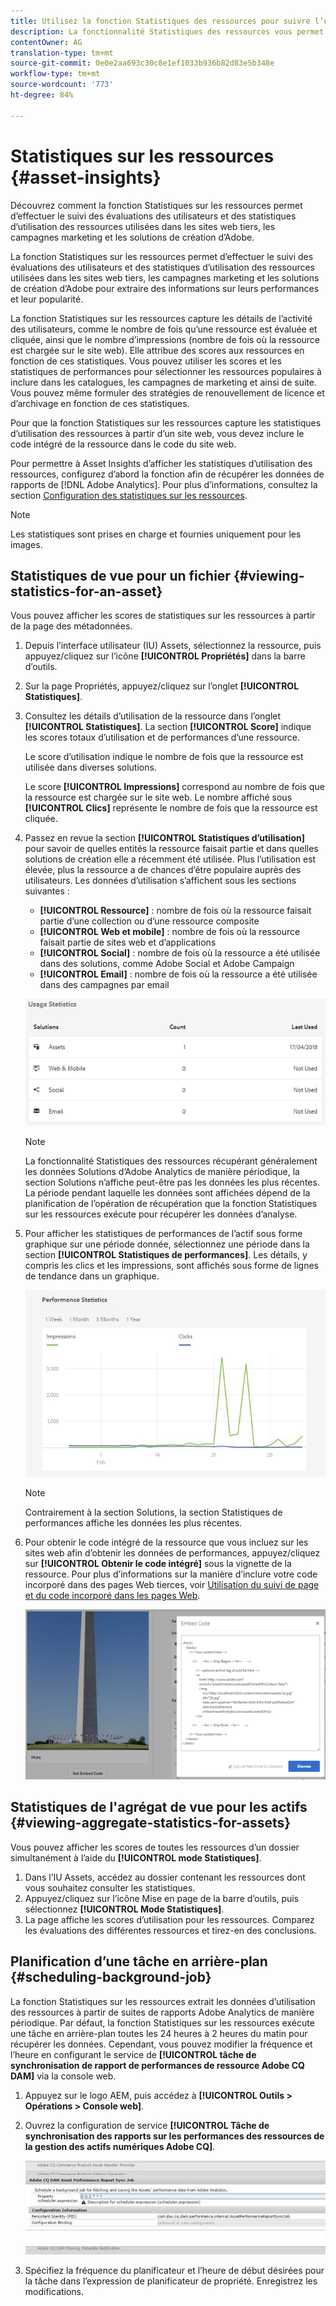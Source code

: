 ```yaml
---
title: Utilisez la fonction Statistiques des ressources pour suivre l’utilisation de vos images.
description: La fonctionnalité Statistiques des ressources vous permet de suivre les évaluations des utilisateurs et les statistiques d’utilisation des images utilisées dans les sites Web tiers, les campagnes marketing et les solutions créatives d’Adobe.
contentOwner: AG
translation-type: tm+mt
source-git-commit: 0e0e2aa693c30c8e1ef1033b936b82d83e5b348e
workflow-type: tm+mt
source-wordcount: '773'
ht-degree: 84%

---
```



# Statistiques sur les ressources {#asset-insights}

Découvrez comment la fonction Statistiques sur les ressources permet d’effectuer le suivi des évaluations des utilisateurs et des statistiques d’utilisation des ressources utilisées dans les sites web tiers, les campagnes marketing et les solutions de création d’Adobe. 

La fonction Statistiques sur les ressources permet d’effectuer le suivi des évaluations des utilisateurs et des statistiques d’utilisation des ressources utilisées dans les sites web tiers, les campagnes marketing et les solutions de création d’Adobe pour extraire des informations sur leurs performances et leur popularité.

La fonction Statistiques sur les ressources capture les détails de l’activité des utilisateurs, comme le nombre de fois qu’une ressource est évaluée et cliquée, ainsi que le nombre d’impressions (nombre de fois où la ressource est chargée sur le site web). Elle attribue des scores aux ressources en fonction de ces statistiques. Vous pouvez utiliser les scores et les statistiques de performances pour sélectionner les ressources populaires à inclure dans les catalogues, les campagnes de marketing et ainsi de suite. Vous pouvez même formuler des stratégies de renouvellement de licence et d’archivage en fonction de ces statistiques.

Pour que la fonction Statistiques sur les ressources capture les statistiques d’utilisation des ressources à partir d’un site web, vous devez inclure le code intégré de la ressource dans le code du site web.

Pour permettre à Asset Insights d’afficher les statistiques d’utilisation des ressources, configurez d’abord la fonction afin de récupérer les données de rapports de [!DNL Adobe Analytics]. Pour plus d’informations, consultez la section [Configuration des statistiques sur les ressources](touch-ui-configuring-asset-insights.md).

>[!NOTE]
>
>Les statistiques sont prises en charge et fournies uniquement pour les images.

## Statistiques de vue pour un fichier {#viewing-statistics-for-an-asset}

Vous pouvez afficher les scores de statistiques sur les ressources à partir de la page des métadonnées.

1. Depuis l’interface utilisateur (IU) Assets, sélectionnez la ressource, puis appuyez/cliquez sur l’icône **[!UICONTROL Propriétés]** dans la barre d’outils.
1. Sur la page Propriétés, appuyez/cliquez sur l’onglet **[!UICONTROL Statistiques]**.
1. Consultez les détails d’utilisation de la ressource dans l’onglet **[!UICONTROL Statistiques]**. La section **[!UICONTROL Score]** indique les scores totaux d’utilisation et de performances d’une ressource.

   Le score d’utilisation indique le nombre de fois que la ressource est utilisée dans diverses solutions.

   Le score **[!UICONTROL Impressions]** correspond au nombre de fois que la ressource est chargée sur le site web. Le nombre affiché sous **[!UICONTROL Clics]** représente le nombre de fois que la ressource est cliquée.

1. Passez en revue la section **[!UICONTROL Statistiques d’utilisation]** pour savoir de quelles entités la ressource faisait partie et dans quelles solutions de création elle a récemment été utilisée. Plus l’utilisation est élevée, plus la ressource a de chances d’être populaire auprès des utilisateurs. Les données d’utilisation s’affichent sous les sections suivantes :

   * **[!UICONTROL Ressource]** : nombre de fois où la ressource faisait partie d’une collection ou d’une ressource composite
   * **[!UICONTROL Web et mobile]** : nombre de fois où la ressource faisait partie de sites web et d’applications
   * **[!UICONTROL Social]** : nombre de fois où la ressource a été utilisée dans des solutions, comme Adobe Social et Adobe Campaign
   * **[!UICONTROL Email]** : nombre de fois où la ressource a été utilisée dans des campagnes par email

   ![usage_statistics](assets/usage_statistics.png)

   >[!NOTE]
   >
   >La fonctionnalité Statistiques des ressources récupérant généralement les données Solutions d’Adobe Analytics de manière périodique, la section Solutions n’affiche peut-être pas les données les plus récentes. La période pendant laquelle les données sont affichées dépend de la planification de l’opération de récupération que la fonction Statistiques sur les ressources exécute pour récupérer les données d’analyse.

1. Pour afficher les statistiques de performances de l’actif sous forme graphique sur une période donnée, sélectionnez une période dans la section **[!UICONTROL Statistiques de performances]**. Les détails, y compris les clics et les impressions, sont affichés sous forme de lignes de tendance dans un graphique.

   ![chlimage_1-3](assets/chlimage_1-3.jpeg)

   >[!NOTE]
   >
   >Contrairement à la section Solutions, la section Statistiques de performances affiche les données les plus récentes.

1. Pour obtenir le code intégré de la ressource que vous incluez sur les sites web afin d’obtenir les données de performances, appuyez/cliquez sur **[!UICONTROL Obtenir le code intégré]** sous la vignette de la ressource. Pour plus d’informations sur la manière d’inclure votre code incorporé dans des pages Web tierces, voir [Utilisation du suivi de page et du code incorporé dans les pages Web](touch-ui-using-page-tracker.md).

   ![chlimage_1-303](assets/chlimage_1-303.png)

## Statistiques de l&#39;agrégat de vue pour les actifs {#viewing-aggregate-statistics-for-assets}

Vous pouvez afficher les scores de toutes les ressources d’un dossier simultanément à l’aide du **[!UICONTROL mode Statistiques]**.

1. Dans l’IU Assets, accédez au dossier contenant les ressources dont vous souhaitez consulter les statistiques.
1. Appuyez/cliquez sur l’icône Mise en page de la barre d’outils, puis sélectionnez **[!UICONTROL Mode Statistiques]**.
1. La page affiche les scores d’utilisation pour les ressources. Comparez les évaluations des différentes ressources et tirez-en des conclusions.

## Planification d’une tâche en arrière-plan {#scheduling-background-job}

La fonction Statistiques sur les ressources extrait les données d’utilisation des ressources à partir de suites de rapports Adobe Analytics de manière périodique. Par défaut, la fonction Statistiques sur les ressources exécute une tâche en arrière-plan toutes les 24 heures à 2 heures du matin pour récupérer les données. Cependant, vous pouvez modifier la fréquence et l’heure en configurant le service de **[!UICONTROL tâche de synchronisation de rapport de performances de ressource Adobe CQ DAM]** via la console web.

1. Appuyez sur le logo AEM, puis accédez à **[!UICONTROL Outils > Opérations > Console web]**.
1. Ouvrez la configuration de service **[!UICONTROL Tâche de synchronisation des rapports sur les performances des ressources de la gestion des actifs numériques Adobe CQ]**.

   ![chlimage_1-304](assets/chlimage_1-304.png)

1. Spécifiez la fréquence du planificateur et l’heure de début désirées pour la tâche dans l’expression de planificateur de propriété. Enregistrez les modifications.
